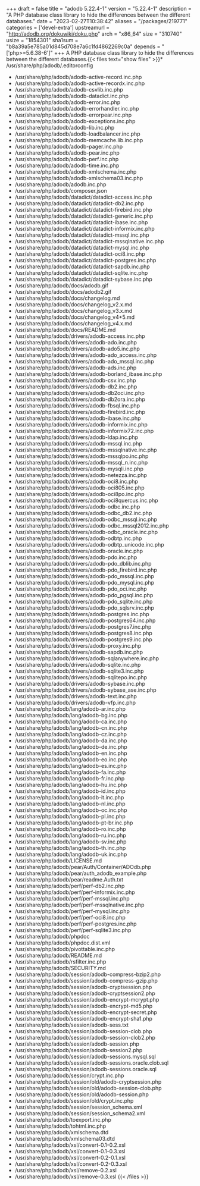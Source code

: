 +++
draft = false
title = "adodb 5.22.4-1"
version = "5.22.4-1"
description = "A PHP database class library to hide the differences between the different databases."
date = "2023-02-27T10:38:42"
aliases = "/packages/219771"
categories = ['devel-extra']
upstreamurl = "http://adodb.org/dokuwiki/doku.php"
arch = "x86_64"
size = "310740"
usize = "1854301"
sha1sum = "b8a39a5e785a01d845d708e7a6c1fd4862269c0a"
depends = "['php>=5.6.38-6']"
+++
A PHP database class library to hide the differences between the different databases.{{< files text="show files" >}}* /usr/share/php/adodb/.editorconfig
* /usr/share/php/adodb/adodb-active-record.inc.php
* /usr/share/php/adodb/adodb-active-recordx.inc.php
* /usr/share/php/adodb/adodb-csvlib.inc.php
* /usr/share/php/adodb/adodb-datadict.inc.php
* /usr/share/php/adodb/adodb-error.inc.php
* /usr/share/php/adodb/adodb-errorhandler.inc.php
* /usr/share/php/adodb/adodb-errorpear.inc.php
* /usr/share/php/adodb/adodb-exceptions.inc.php
* /usr/share/php/adodb/adodb-lib.inc.php
* /usr/share/php/adodb/adodb-loadbalancer.inc.php
* /usr/share/php/adodb/adodb-memcache.lib.inc.php
* /usr/share/php/adodb/adodb-pager.inc.php
* /usr/share/php/adodb/adodb-pear.inc.php
* /usr/share/php/adodb/adodb-perf.inc.php
* /usr/share/php/adodb/adodb-time.inc.php
* /usr/share/php/adodb/adodb-xmlschema.inc.php
* /usr/share/php/adodb/adodb-xmlschema03.inc.php
* /usr/share/php/adodb/adodb.inc.php
* /usr/share/php/adodb/composer.json
* /usr/share/php/adodb/datadict/datadict-access.inc.php
* /usr/share/php/adodb/datadict/datadict-db2.inc.php
* /usr/share/php/adodb/datadict/datadict-firebird.inc.php
* /usr/share/php/adodb/datadict/datadict-generic.inc.php
* /usr/share/php/adodb/datadict/datadict-ibase.inc.php
* /usr/share/php/adodb/datadict/datadict-informix.inc.php
* /usr/share/php/adodb/datadict/datadict-mssql.inc.php
* /usr/share/php/adodb/datadict/datadict-mssqlnative.inc.php
* /usr/share/php/adodb/datadict/datadict-mysql.inc.php
* /usr/share/php/adodb/datadict/datadict-oci8.inc.php
* /usr/share/php/adodb/datadict/datadict-postgres.inc.php
* /usr/share/php/adodb/datadict/datadict-sapdb.inc.php
* /usr/share/php/adodb/datadict/datadict-sqlite.inc.php
* /usr/share/php/adodb/datadict/datadict-sybase.inc.php
* /usr/share/php/adodb/docs/adodb.gif
* /usr/share/php/adodb/docs/adodb2.gif
* /usr/share/php/adodb/docs/changelog.md
* /usr/share/php/adodb/docs/changelog_v2.x.md
* /usr/share/php/adodb/docs/changelog_v3.x.md
* /usr/share/php/adodb/docs/changelog_v4+5.md
* /usr/share/php/adodb/docs/changelog_v4.x.md
* /usr/share/php/adodb/docs/README.md
* /usr/share/php/adodb/drivers/adodb-access.inc.php
* /usr/share/php/adodb/drivers/adodb-ado.inc.php
* /usr/share/php/adodb/drivers/adodb-ado5.inc.php
* /usr/share/php/adodb/drivers/adodb-ado_access.inc.php
* /usr/share/php/adodb/drivers/adodb-ado_mssql.inc.php
* /usr/share/php/adodb/drivers/adodb-ads.inc.php
* /usr/share/php/adodb/drivers/adodb-borland_ibase.inc.php
* /usr/share/php/adodb/drivers/adodb-csv.inc.php
* /usr/share/php/adodb/drivers/adodb-db2.inc.php
* /usr/share/php/adodb/drivers/adodb-db2oci.inc.php
* /usr/share/php/adodb/drivers/adodb-db2ora.inc.php
* /usr/share/php/adodb/drivers/adodb-fbsql.inc.php
* /usr/share/php/adodb/drivers/adodb-firebird.inc.php
* /usr/share/php/adodb/drivers/adodb-ibase.inc.php
* /usr/share/php/adodb/drivers/adodb-informix.inc.php
* /usr/share/php/adodb/drivers/adodb-informix72.inc.php
* /usr/share/php/adodb/drivers/adodb-ldap.inc.php
* /usr/share/php/adodb/drivers/adodb-mssql.inc.php
* /usr/share/php/adodb/drivers/adodb-mssqlnative.inc.php
* /usr/share/php/adodb/drivers/adodb-mssqlpo.inc.php
* /usr/share/php/adodb/drivers/adodb-mssql_n.inc.php
* /usr/share/php/adodb/drivers/adodb-mysqli.inc.php
* /usr/share/php/adodb/drivers/adodb-netezza.inc.php
* /usr/share/php/adodb/drivers/adodb-oci8.inc.php
* /usr/share/php/adodb/drivers/adodb-oci805.inc.php
* /usr/share/php/adodb/drivers/adodb-oci8po.inc.php
* /usr/share/php/adodb/drivers/adodb-oci8quercus.inc.php
* /usr/share/php/adodb/drivers/adodb-odbc.inc.php
* /usr/share/php/adodb/drivers/adodb-odbc_db2.inc.php
* /usr/share/php/adodb/drivers/adodb-odbc_mssql.inc.php
* /usr/share/php/adodb/drivers/adodb-odbc_mssql2012.inc.php
* /usr/share/php/adodb/drivers/adodb-odbc_oracle.inc.php
* /usr/share/php/adodb/drivers/adodb-odbtp.inc.php
* /usr/share/php/adodb/drivers/adodb-odbtp_unicode.inc.php
* /usr/share/php/adodb/drivers/adodb-oracle.inc.php
* /usr/share/php/adodb/drivers/adodb-pdo.inc.php
* /usr/share/php/adodb/drivers/adodb-pdo_dblib.inc.php
* /usr/share/php/adodb/drivers/adodb-pdo_firebird.inc.php
* /usr/share/php/adodb/drivers/adodb-pdo_mssql.inc.php
* /usr/share/php/adodb/drivers/adodb-pdo_mysql.inc.php
* /usr/share/php/adodb/drivers/adodb-pdo_oci.inc.php
* /usr/share/php/adodb/drivers/adodb-pdo_pgsql.inc.php
* /usr/share/php/adodb/drivers/adodb-pdo_sqlite.inc.php
* /usr/share/php/adodb/drivers/adodb-pdo_sqlsrv.inc.php
* /usr/share/php/adodb/drivers/adodb-postgres.inc.php
* /usr/share/php/adodb/drivers/adodb-postgres64.inc.php
* /usr/share/php/adodb/drivers/adodb-postgres7.inc.php
* /usr/share/php/adodb/drivers/adodb-postgres8.inc.php
* /usr/share/php/adodb/drivers/adodb-postgres9.inc.php
* /usr/share/php/adodb/drivers/adodb-proxy.inc.php
* /usr/share/php/adodb/drivers/adodb-sapdb.inc.php
* /usr/share/php/adodb/drivers/adodb-sqlanywhere.inc.php
* /usr/share/php/adodb/drivers/adodb-sqlite.inc.php
* /usr/share/php/adodb/drivers/adodb-sqlite3.inc.php
* /usr/share/php/adodb/drivers/adodb-sqlitepo.inc.php
* /usr/share/php/adodb/drivers/adodb-sybase.inc.php
* /usr/share/php/adodb/drivers/adodb-sybase_ase.inc.php
* /usr/share/php/adodb/drivers/adodb-text.inc.php
* /usr/share/php/adodb/drivers/adodb-vfp.inc.php
* /usr/share/php/adodb/lang/adodb-ar.inc.php
* /usr/share/php/adodb/lang/adodb-bg.inc.php
* /usr/share/php/adodb/lang/adodb-ca.inc.php
* /usr/share/php/adodb/lang/adodb-cn.inc.php
* /usr/share/php/adodb/lang/adodb-cz.inc.php
* /usr/share/php/adodb/lang/adodb-da.inc.php
* /usr/share/php/adodb/lang/adodb-de.inc.php
* /usr/share/php/adodb/lang/adodb-en.inc.php
* /usr/share/php/adodb/lang/adodb-eo.inc.php
* /usr/share/php/adodb/lang/adodb-es.inc.php
* /usr/share/php/adodb/lang/adodb-fa.inc.php
* /usr/share/php/adodb/lang/adodb-fr.inc.php
* /usr/share/php/adodb/lang/adodb-hu.inc.php
* /usr/share/php/adodb/lang/adodb-id.inc.php
* /usr/share/php/adodb/lang/adodb-it.inc.php
* /usr/share/php/adodb/lang/adodb-nl.inc.php
* /usr/share/php/adodb/lang/adodb-oc.inc.php
* /usr/share/php/adodb/lang/adodb-pl.inc.php
* /usr/share/php/adodb/lang/adodb-pt-br.inc.php
* /usr/share/php/adodb/lang/adodb-ro.inc.php
* /usr/share/php/adodb/lang/adodb-ru.inc.php
* /usr/share/php/adodb/lang/adodb-sv.inc.php
* /usr/share/php/adodb/lang/adodb-th.inc.php
* /usr/share/php/adodb/lang/adodb-uk.inc.php
* /usr/share/php/adodb/LICENSE.md
* /usr/share/php/adodb/pear/Auth/Container/ADOdb.php
* /usr/share/php/adodb/pear/auth_adodb_example.php
* /usr/share/php/adodb/pear/readme.Auth.txt
* /usr/share/php/adodb/perf/perf-db2.inc.php
* /usr/share/php/adodb/perf/perf-informix.inc.php
* /usr/share/php/adodb/perf/perf-mssql.inc.php
* /usr/share/php/adodb/perf/perf-mssqlnative.inc.php
* /usr/share/php/adodb/perf/perf-mysql.inc.php
* /usr/share/php/adodb/perf/perf-oci8.inc.php
* /usr/share/php/adodb/perf/perf-postgres.inc.php
* /usr/share/php/adodb/perf/perf-sqlite3.inc.php
* /usr/share/php/adodb/phpdoc
* /usr/share/php/adodb/phpdoc.dist.xml
* /usr/share/php/adodb/pivottable.inc.php
* /usr/share/php/adodb/README.md
* /usr/share/php/adodb/rsfilter.inc.php
* /usr/share/php/adodb/SECURITY.md
* /usr/share/php/adodb/session/adodb-compress-bzip2.php
* /usr/share/php/adodb/session/adodb-compress-gzip.php
* /usr/share/php/adodb/session/adodb-cryptsession.php
* /usr/share/php/adodb/session/adodb-cryptsession2.php
* /usr/share/php/adodb/session/adodb-encrypt-mcrypt.php
* /usr/share/php/adodb/session/adodb-encrypt-md5.php
* /usr/share/php/adodb/session/adodb-encrypt-secret.php
* /usr/share/php/adodb/session/adodb-encrypt-sha1.php
* /usr/share/php/adodb/session/adodb-sess.txt
* /usr/share/php/adodb/session/adodb-session-clob.php
* /usr/share/php/adodb/session/adodb-session-clob2.php
* /usr/share/php/adodb/session/adodb-session.php
* /usr/share/php/adodb/session/adodb-session2.php
* /usr/share/php/adodb/session/adodb-sessions.mysql.sql
* /usr/share/php/adodb/session/adodb-sessions.oracle.clob.sql
* /usr/share/php/adodb/session/adodb-sessions.oracle.sql
* /usr/share/php/adodb/session/crypt.inc.php
* /usr/share/php/adodb/session/old/adodb-cryptsession.php
* /usr/share/php/adodb/session/old/adodb-session-clob.php
* /usr/share/php/adodb/session/old/adodb-session.php
* /usr/share/php/adodb/session/old/crypt.inc.php
* /usr/share/php/adodb/session/session_schema.xml
* /usr/share/php/adodb/session/session_schema2.xml
* /usr/share/php/adodb/toexport.inc.php
* /usr/share/php/adodb/tohtml.inc.php
* /usr/share/php/adodb/xmlschema.dtd
* /usr/share/php/adodb/xmlschema03.dtd
* /usr/share/php/adodb/xsl/convert-0.1-0.2.xsl
* /usr/share/php/adodb/xsl/convert-0.1-0.3.xsl
* /usr/share/php/adodb/xsl/convert-0.2-0.1.xsl
* /usr/share/php/adodb/xsl/convert-0.2-0.3.xsl
* /usr/share/php/adodb/xsl/remove-0.2.xsl
* /usr/share/php/adodb/xsl/remove-0.3.xsl
{{< /files >}}